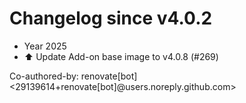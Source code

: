 # Changelog since v4.0.2
- Year 2025 
- ⬆️ Update Add-on base image to v4.0.8 (#269)

Co-authored-by: renovate[bot] <29139614+renovate[bot]@users.noreply.github.com> 
